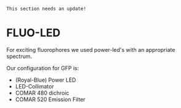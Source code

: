     This section needs an update!

# FLUO-LED

For exciting fluorophores we used power-led's with an appropriate spectrum.

Our configuration for GFP is:

* (Royal-Blue) Power LED
* LED-Collimator
* COMAR 480 dichroic
* COMAR 520 Emission Filter
